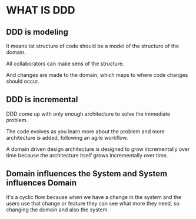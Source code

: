 # WHAT IS DDD

## DDD is modeling

It means tat structure of code should be a model of the structure of the domain.

All collaborators can make sens of the structure.

And changes are made to the domain, which maps to where code changes should occur.

## DDD is incremental

DDD come up with only enough architecture to solve the immediate problem.

The code evolves as you learn more about the problem and more architecture is added, following an agile workflow.

A domain driven design architecture is designed to grow incrementally over time because the architecture itself grows incrementally over time.

## Domain influences the System and System influences Domain

It's a cyclic flow because when we have a change in the system and the users use that change or feature they can see what more they need, so changing the domain and also the system.
